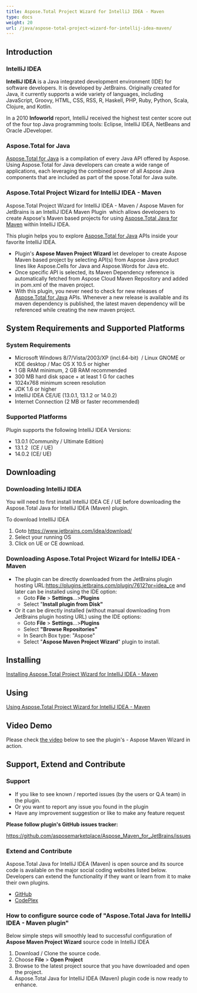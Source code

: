 ```yaml
---
title: Aspose.Total Project Wizard for IntelliJ IDEA - Maven
type: docs
weight: 20
url: /java/aspose-total-project-wizard-for-intellij-idea-maven/
---
```


## **Introduction**
### **IntelliJ IDEA**
**IntelliJ IDEA** is a Java integrated development environment (IDE) for software developers. It is developed by JetBrains. Originally created for Java, it currently supports a wide variety of languages, including JavaScript, Groovy, HTML, CSS, RSS, R, Haskell, PHP, Ruby, Python, Scala, Clojure, and Kotlin.

In a 2010 **Infoworld** report, IntelliJ received the highest test center score out of the four top Java programming tools: Eclipse, IntelliJ IDEA, NetBeans and Oracle JDeveloper.
### **Aspose.Total for Java**
[Aspose.Total for Java](http://www.aspose.com/java/total-component.aspx) is a compilation of every Java API offered by Aspose. Using Aspose.Total for Java developers can create a wide range of applications, each leveraging the combined power of all Aspose Java components that are included as part of the spose.Total for Java suite.
### **Aspose.Total Project Wizard for IntelliJ IDEA - Maven**
Aspose.Total Project Wizard for IntelliJ IDEA - Maven / Aspose Maven for JetBrains is an IntelliJ IDEA Maven Plugin  which allows developers to create Aspose's Maven based projects for using [Aspose.Total Java for Maven](https://docs.aspose.com/total/java/aspose-total-java-for-maven/n) within IntelliJ IDEA.

This plugin helps you to explore [Aspose.Total for Java](https://products.aspose.com/total/java) APIs inside your favorite IntelliJ IDEA.

- Plugin's **Aspose Maven Project Wizard** let developer to create Aspose Maven based project by selecting API(s) from Aspose Java product lines like Aspose.Cells for Java and Aspose.Words for Java etc.
- Once specific API is selected, its Maven Dependency reference is automatically fetched from Aspose Cloud Maven Repository and added in pom.xml of the maven project.
- With this plugin, you never need to check for new releases of [Aspose.Total for Java](https://products.aspose.com/total/java) APIs. Whenever a new release is available and its maven dependency is published, the latest maven dependency will be referenced while creating the new maven project.
## **System Requirements and Supported Platforms**
### **System Requirements**
- Microsoft Windows 8/7/Vista/2003/XP (incl.64-bit)  / Linux GNOME or KDE desktop / Mac OS X 10.5 or higher
- 1 GB RAM minimum, 2 GB RAM recommended
- 300 MB hard disk space + at least 1 G for caches
- 1024x768 minimum screen resolution
- JDK 1.6 or higher
- IntelliJ IDEA CE/UE (13.0.1, 13.1.2 or 14.0.2)
- Internet Connection (2 MB or faster recommended)
### **Supported Platforms**
Plugin supports the following IntelliJ IDEA Versions:

- 13.0.1 (Community / Ultimate Edition)
- 13.1.2  (CE / UE)
- 14.0.2 (CE/ UE)
## **Downloading**
### **Downloading IntelliJ IDEA**
You will need to first install IntelliJ IDEA CE / UE before downloading the Aspose.Total Java for IntelliJ IDEA (Maven) plugin.

To download IntellliJ IDEA

1. Goto <https://www.jetbrains.com/idea/download/>
1. Select your running OS
1. Click on UE or CE download.
### **Downloading Aspose.Total Project Wizard for IntelliJ IDEA - Maven**
- The plugin can be directly downloaded from the JetBrains plugin hosting URL:<https://plugins.jetbrains.com/plugin/7612?pr=idea_ce>
  and later can be installed using the IDE option: 
  - Goto **File** > **Settings**...>**Plugins**
  - Select "**Install plugin from Disk"**
- Or it can be directly installed (without manual downloading from JetBrains plugin hosting URL) using the IDE options: 
  - Goto **File** > **Settings**...>**Plugins**
  - Select **"Browse Repositories"**
  - In Search Box type: "Aspose"
  - Select "**Aspose Maven Project Wizard**" plugin to install.
## **Installing**
[Installing Aspose.Total Project Wizard for IntelliJ IDEA - Maven](https://docs.aspose.com/total/java/installing-and-using-aspose-total-project-wizard-for-intellij-idea-maven/)
## **Using**
[Using Aspose.Total Project Wizard for IntelliJ IDEA - Maven](https://docs.aspose.com/total/java/using-aspose-total-for-apache-poi-in-intellij-idea/)
## **Video Demo**
Please check [the video](http://youtu.be/ChlojcMrWRY) below to see the plugin's - Aspose Maven Wizard in action.
## **Support, Extend and Contribute**
### **Support**
- If you like to see known / reported issues (by the users or Q.A team) in the plugin.
- Or you want to report any issue you found in the plugin
- Have any improvement suggestion or like to make any feature request

**Please follow plugin's GitHub issues tracker:**

<https://github.com/asposemarketplace/Aspose_Maven_for_JetBrains/issues>
### **Extend and Contribute**
Aspose.Total Java for IntelliJ IDEA (Maven) is open source and its source code is available on the major social coding websites listed below. Developers can extend the functionality if they want or learn from it to make their own plugins.

- [GitHub](http://goo.gl/IBs8FK)
- [CodePlex](http://goo.gl/ZAA6zG)
### **How to configure source code of "Aspose.Total Java for IntelliJ IDEA - Maven plugin"**
Below simple steps will smoothly lead to successful configuration of **Aspose Maven Project Wizard** source code in IntelliJ IDEA

1. Download / Clone the source code.
1. Choose **File** > **Open Project**
1. Browse to the latest project source that you have downloaded and open the project.
1. Aspose.Total Java for IntelliJ IDEA (Maven) plugin code is now ready to enhance.
